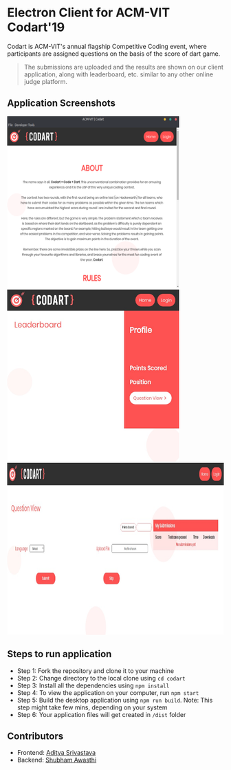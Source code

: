 # Electron Client for ACM-VIT Codart'19
Codart is ACM-VIT's annual flagship Competitive Coding event, where participants are assigned questions on the basis of the score of dart game.
<blockquote>
The submissions are uploaded and the results are shown on our client application, along with leaderboard, etc. similar to any other online judge platform.
</blockquote>

## Application Screenshots
<div float="left">
  <img src="./app_images/home.png" alt="Home Page" height="400" width="400" />
	<img src="./app_images/leaderboard.jpeg" alt="Leaderboard" height="400" width="400"/>
</div>
<div style="text-align:center">
  <img src="./app_images/question.jpeg" alt="Questions Page" height="400" width="700" />
</div>

## Steps to run application
- Step 1: Fork the repository and clone it to your machine
- Step 2: Change directory to the local clone using `cd codart`
- Step 3: Install all the dependencies using `npm install`
- Step 4: To view the application on your computer, run `npm start`
- Step 5: Build the desktop application using `npm run build`.
Note: This step might take few mins, depending on your system
- Step 6: Your application files will get created in `/dist` folder

## Contributors
- Frontend: [Aditya Srivastava](https://github.com/adityasrivast)
- Backend: [Shubham Awasthi](https://github.com/awasthishubh)

